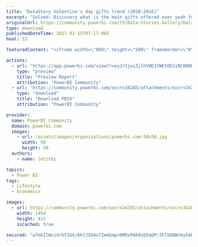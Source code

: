 ```yaml
---
title: "DataStory Valentine's day gifts trend (2010-2016)"
excerpt: "Solved: Discovery what is the main gifts offered over yeah for Valentine's Day, from 2010 to 2016. Power BI allows you to understand trends with data"
originalUrl: https://community.powerbi.com/t5/Data-Stories-Gallery/DataStory-Valentine-s-day-gifts-trend-2010-2016/m-p/127774
type: download
publishedDateTime: 2017-02-15T07:17:00Z
heat: 53

featuredContent: "<iframe width=\"800\" height=\"500\" frameborder=\"0\" src=\"https://app.powerbi.com/view?r=eyJrIjoiZjlhYWE1YWEtODJiNC00NDU3LTgzNmYtOTBiNjFiMzUzZTA4IiwidCI6ImJkNGZjZDM3LWRmZmEtNDk0OC1iMjU4LWQ3ZjlhN2I1Y2IxYyIsImMiOjh9\"></iframe>"

actions:
  - url: "https://app.powerbi.com/view?r=eyJrIjoiZjlhYWE1YWEtODJiNC00NDU3LTgzNmYtOTBiNjFiMzUzZTA4IiwidCI6ImJkNGZjZDM3LWRmZmEtNDk0OC1iMjU4LWQ3ZjlhN2I1Y2IxYyIsImMiOjh9"
    type: "preview"
    title: "Preview Report"
    attribution: "PowerBI Community"
  - url: "https://community.powerbi.com/oxcrx34285/attachments/oxcrx34285/DataStoriesGallery/643/2/2017-W7-Valentines%20Day%20Spending.pbix"
    type: "download"
    title: "Download PBIX"
    attribution: "PowerBI Community"

provider:
  name: PowerBI Community
  domain: powerbi.com
  images:
    - url: /assets/images/organizations/powerbi.com-50x50.jpg
      width: 50
      height: 50
  authors:
    - name: letitbi

topics:
  - Power BI
tags:
  - Lifestyle
  - Economics

images:
  - url: https://community.powerbi.com/oxcrx34285/attachments/oxcrx34285/DataStoriesGallery/643/1/pbi-valentine-thumbnail.jpg
    width: 1454
    height: 812
    isCached: true

secured: "w7mkIlWvi4rUf2GX/6ktJSO4o7Im4Gmp+0MOxR669iO5qQP/JFlkDQWrKy5ABbqZHcpD+b5n1YwQeKZbmH2Olk8k/5/zpieozmuuGxiU6OeDi2cHDoJmurSHqQwAQMUjf++6y0fMWkJrA20B2EK+06PtCz7U2kHzYy5zjaxeNRVDZ3saq8Lv7J5ggcrrpXIBrxe+im1mNlKJY/SABznLd83oZg2teGPSJNDOKS9BLNCNr53trYUkSxhvWOarZEoNHvOyFF6YIOrqmYewlTsInnIXpup517XdsMfWbXtGRY++8ny7j/eTUM/O+Qk8cl0zfu0GFCVLvNbVMUOmfEsJPY+2j4tnRqZVHU/vp/rjAE1s/TGY49nuYwPUlxxvP3MJB5Io1wAwIq13Gfku6dN4Edd7LpL92mwHfWaLqeC8lgQ=;k3aqG+93I5t4yx/wcLso4A=="
---
```


